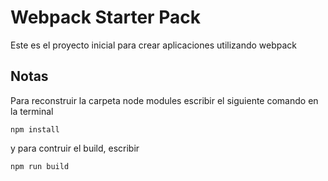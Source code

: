 # Webpack Starter Pack

Este es el proyecto inicial para crear aplicaciones utilizando webpack

## Notas

Para reconstruir la carpeta node modules escribir el siguiente comando en la terminal
```
npm install
```
y para contruir el build, escribir
```
npm run build
```
